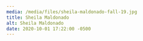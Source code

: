 ```yaml
---
media: /media/files/sheila-maldonado-fall-19.jpg
title: Sheila Maldonado
alt: Sheila Maldonado
date: 2020-10-01 17:22:00 -0500
---
```

